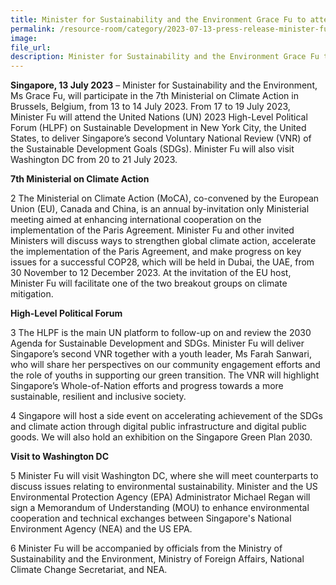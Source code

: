 ```yaml
---  
title: Minister for Sustainability and the Environment Grace Fu to attend the 7th Ministerial on Climate Action and the United Nations 2023 High-Level Political Forum on Sustainable Development
permalink: /resource-room/category/2023-07-13-press-release-minister-fu-to-attend-moca7-and-un-hlpf
image:  
file_url:  
description: Minister for Sustainability and the Environment Grace Fu to attend the 7th Ministerial on Climate Action and the United Nations 2023 High-Level Political Forum on Sustainable Development
---
```


**Singapore, 13 July 2023** – Minister for Sustainability and the Environment, Ms Grace Fu, will participate in the 7th Ministerial on Climate Action in Brussels, Belgium, from 13 to 14 July 2023. From 17 to 19 July 2023, Minister Fu will attend the United Nations (UN) 2023 High-Level Political Forum (HLPF) on Sustainable Development in New York City, the United States, to deliver Singapore’s second Voluntary National Review (VNR) of the Sustainable Development Goals (SDGs). Minister Fu will also visit Washington DC from 20 to 21 July 2023.

**7th Ministerial on Climate Action**

2 The Ministerial on Climate Action (MoCA), co-convened by the European Union (EU), Canada and China, is an annual by-invitation only Ministerial meeting aimed at enhancing international cooperation on the implementation of the Paris Agreement. Minister Fu and other invited Ministers will discuss ways to strengthen global climate action, accelerate the implementation of the Paris Agreement, and make progress on key issues for a successful COP28, which will be held in Dubai, the UAE, from 30 November to 12 December 2023. At the invitation of the EU host, Minister Fu will facilitate one of the two breakout groups on climate mitigation.  

**High-Level Political Forum** 

3	The HLPF is the main UN platform to follow-up on and review the 2030 Agenda for Sustainable Development and SDGs. Minister Fu will deliver Singapore’s second  VNR together with a youth leader, Ms Farah Sanwari, who will share her perspectives on our community engagement efforts and the role of youths in supporting our green transition. The VNR will highlight Singapore’s Whole-of-Nation efforts and progress towards a more sustainable, resilient and inclusive society. 

4	Singapore will host a side event on accelerating achievement of the SDGs and climate action through digital public infrastructure and digital public goods. We will also hold an exhibition on the Singapore Green Plan 2030. 

**Visit to Washington DC**

5	Minister Fu will visit Washington DC, where she will meet counterparts to discuss issues relating to environmental sustainability. Minister and the US Environmental Protection Agency (EPA) Administrator Michael Regan will sign a Memorandum of Understanding (MOU) to enhance environmental cooperation and technical exchanges between Singapore's National Environment Agency (NEA) and the US EPA.

6	Minister Fu will be accompanied by officials from the Ministry of Sustainability and the Environment, Ministry of Foreign Affairs, National Climate Change Secretariat, and NEA.  
